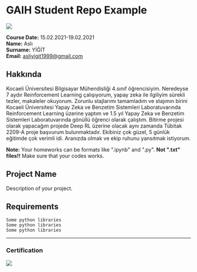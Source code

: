 # GAIH Student Repo Example
![](img/logo.png)

**Course Date:** 15.02.2021-19.02.2021  
**Name:** Aslı  
**Surname:** YİĞİT  
**Email:** asliyigit1999@gmail.com  

## Hakkında

Kocaeli Üniversitesi Bilgisayar Mühendisliği 4.sınıf öğrencisiyim. Neredeyse 7 aydır Reinforcement Learning çalışıyorum, yapay zeka ile ilgiliyim sürekli tezler, makaleler okuyorum. Zorunlu stajlarımı tamamladım ve stajımın birini Kocaeli Üniversitesi Yapay Zeka ve Benzetim Sistemleri Laboratuvarında Reinforcement Learning üzerine yaptım ve 1.5 yıl  Yapay Zeka ve Benzetim Sistemleri Laboratuvarında gönüllü öğrenci olarak çalıştım. Bitirme projesi olarak  yapacağım projede Deep RL üzerine olacak aynı zamanda Tübitak 2209-A proje başvurum bulunmaktadır. Ekibiniz çok güzel, 5 günlük eğitimde çok verimli idi. Aranızda olmak ve ekip ruhunu yansıtmak istiyorum.  



**Note:** Your homeworks can be formats like ".ipynb" and ".py". **Not ".txt" files!!** Make sure that your codes works.  

## Project Name
Description of your project.

## Requirements
```
Some python libraries
Some python libraries
Some python libraries
```
---

### Certification
![](img/certificate_ex.png)

